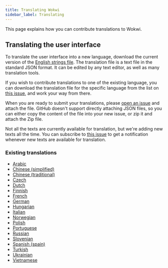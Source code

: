 ```yaml
---
title: Translating Wokwi
sidebar_label: Translating
---
```


This page explains how you can contribute translations to Wokwi.

## Translating the user interface

To translate the user interface into a new language, download the current version of the [English strings file](https://wokwi.com/api/i18n/en.json). The translation file is a text file in the standard JSON format. It can be edited by any text editor, as well as many translation tools.

If you wish to contribute translations to one of the existing language, you can download the translation file for the specific language from the list on [this issue](https://github.com/wokwi/wokwi-features/issues/221), and work your way from there.

When you are ready to submit your translations, please [open an issue](https://github.com/wokwi/wokwi-features/issues/new?assignees=&labels=enhancement&template=translation.md&title=) and attach the file. GitHub doesn't support directly attaching JSON files, so you can either copy the content of the file into your new issue, or zip it and attach the Zip file.

Not all the texts are currently available for translation, but we're adding new texts all the time. You can subscribe to [this issue](https://github.com/wokwi/wokwi-features/issues/221) to get a notification whenever new texts are available for translation.

### Existing translations

- [Arabic](https://wokwi.com/projects/new/esp32?lang=ar)
- [Chinese (simplified)](https://wokwi.com/projects/new/esp32?lang=zh)
- [Chinese (traditional)](https://wokwi.com/projects/new/esp32?lang=zh-Hant)
- [Czech](https://wokwi.com/projects/new/esp32?lang=cs)
- [Dutch](https://wokwi.com/projects/new/esp32?lang=nl)
- [Finnish](https://wokwi.com/projects/new/esp32?lang=fi)
- [French](https://wokwi.com/projects/new/esp32?lang=fr)
- [German](https://wokwi.com/projects/new/esp32?lang=de)
- [Hungarian](https://wokwi.com/projects/new/esp32?lang=hu)
- [Italian](https://wokwi.com/projects/new/esp32?lang=it)
- [Norwegian](https://wokwi.com/projects/new/esp32?lang=nb-NO)
- [Polish](https://wokwi.com/projects/new/esp32?lang=pl)
- [Portuguese](https://wokwi.com/projects/new/esp32?lang=pt-BR)
- [Russian](https://wokwi.com/projects/new/esp32?lang=ru)
- [Slovenian](https://wokwi.com/projects/new/esp32?lang=sl)
- [Spanish (spain)](https://wokwi.com/projects/new/esp32?lang=es-ES)
- [Turkish](https://wokwi.com/projects/new/esp32?lang=tr)
- [Ukrainian](https://wokwi.com/projects/new/esp32?lang=uk)
- [Vietnamese](https://wokwi.com/projects/new/esp32?lang=vi)
